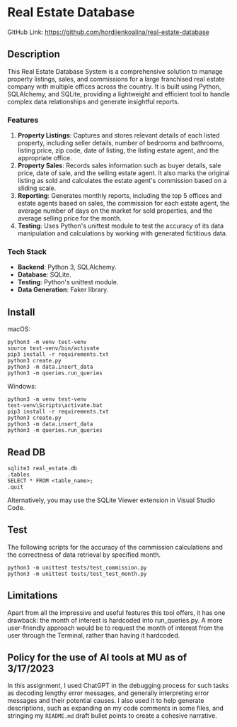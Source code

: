 # Real Estate Database
GitHub Link: https://github.com/hordiienkoalina/real-estate-database

## Description

This Real Estate Database System is a comprehensive solution to manage property listings, sales, and commissions for a large franchised real estate company with multiple offices across the country. It is built using Python, SQLAlchemy, and SQLite, providing a lightweight and efficient tool to handle complex data relationships and generate insightful reports.

### Features

1. **Property Listings**: Captures and stores relevant details of each listed property, including seller details, number of bedrooms and bathrooms, listing price, zip code, date of listing, the listing estate agent, and the appropriate office.
2. **Property Sales**: Records sales information such as buyer details, sale price, date of sale, and the selling estate agent. It also marks the original listing as sold and calculates the estate agent's commission based on a sliding scale.
3. **Reporting**: Generates monthly reports, including the top 5 offices and estate agents based on sales, the commission for each estate agent, the average number of days on the market for sold properties, and the average selling price for the month.
4. **Testing**: Uses Python's unittest module to test the accuracy of its data manipulation and calculations by working with generated fictitious data.

### Tech Stack

- **Backend**: Python 3, SQLAlchemy.
- **Database**: SQLite.
- **Testing**: Python's unittest module.
- **Data Generation**: Faker library.

## Install

macOS:
```
python3 -m venv test-venv
source test-venv/bin/activate
pip3 install -r requirements.txt
python3 create.py
python3 -m data.insert_data
python3 -m queries.run_queries
```

Windows:
```
python3 -m venv test-venv
test-venv\Scripts\activate.bat
pip3 install -r requirements.txt
python3 create.py
python3 -m data.insert_data
python3 -m queries.run_queries
```

## Read DB

```
sqlite3 real_estate.db
.tables
SELECT * FROM <table_name>;
.quit
```
Alternatively, you may use the SQLite Viewer extension in Visual Studio Code.

## Test

The following scripts for the accuracy of the commission calculations and the correctness of data retrieval by specified month.

```
python3 -m unittest tests/test_commission.py
python3 -m unittest tests/test_test_month.py
```

## Limitations
Apart from all the impressive and useful features this tool offers, it has one drawback: the month of interest is hardcoded into run_queries.py. A more user-friendly approach would be to request the month of interest from the user through the Terminal, rather than having it hardcoded.

## Policy for the use of AI tools at MU as of 3/17/2023
In this assignment, I used ChatGPT in the debugging process for such tasks as decoding lengthy error messages, and generally interpreting error messages and their potential causes. I also used it to help generate descriptions, such as expanding on my code comments in some files, and stringing my ```README.md``` draft bullet points to create a cohesive narrative.
